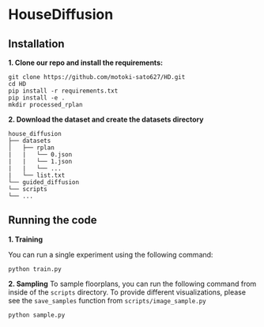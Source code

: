 # HouseDiffusion

## Installation
**1. Clone our repo and install the requirements:**

```
git clone https://github.com/motoki-sato627/HD.git
cd HD
pip install -r requirements.txt
pip install -e .
mkdir processed_rplan
```
**2. Download the dataset and create the datasets directory**

```
house_diffusion
├── datasets
│   ├── rplan
|   |   └── 0.json
|   |   └── 1.json
|   |   └── ...
|   └── list.txt
└── guided_diffusion
└── scripts
└── ...
```

## Running the code

**1. Training**

You can run a single experiment using the following command:
```
python train.py 
```
**2. Sampling**
To sample floorplans, you can run the following command from inside of the `scripts` directory. To provide different visualizations, please see the `save_samples` function from `scripts/image_sample.py`

```
python sample.py
```
